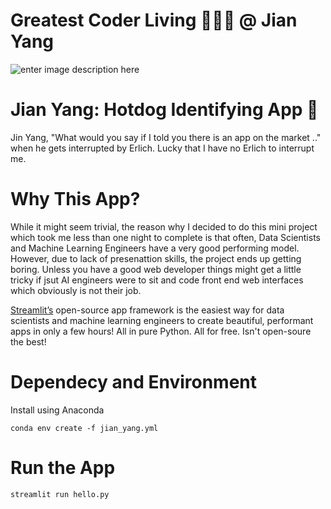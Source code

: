 # Greatest Coder Living 🧑🏻‍💻 @ Jian Yang
![enter image description here](https://pbs.twimg.com/media/C_4cr03XoAA33Xp?format=jpg&name=small)
#  Jian Yang: Hotdog Identifying App 🌭
Jin Yang, "What would you say if I told you there is an app on the market .." when he gets interrupted by Erlich.
Lucky that I have no Erlich to interrupt me.
# Why This App?
While it might seem trivial, the reason why I decided to do this mini project which took me less than one night to complete is that often, Data Scientists and Machine Learning Engineers have a very good performing model. However, due to lack of presenattion skills, the project ends up getting boring. Unless you have a good web developer things might get a little tricky if jsut AI engineers were to sit and code front end web interfaces which obviously is not their job.

[Streamlit’s](https://www.streamlit.io/) open-source app framework  is  the easiest way for data scientists and machine learning engineers to create beautiful, performant apps in only a few hours! All in pure Python. All for free. Isn't open-soure the best! 

# Dependecy and Environment
Install using Anaconda

    conda env create -f jian_yang.yml

# Run the App

    streamlit run hello.py


